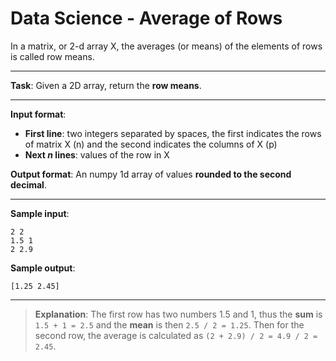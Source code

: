 # Data Science - Average of Rows

In a matrix, or 2-d array X, the averages (or means) of the elements of rows is called row means.

---

**Task**: Given a 2D array, return the **row means**.

---

**Input format**: 
- **First line**: two integers separated by spaces, the first indicates the rows of matrix X (n) and the second indicates the columns of X (p)
- **Next *n* lines**: values of the row in X

**Output format**: An numpy 1d array of values **rounded to the second decimal**.

---

**Sample input**:  
```
2 2
1.5 1
2 2.9
```

**Sample output**:  
```
[1.25 2.45]
```

---

>**Explanation**: The first row has two numbers 1.5 and 1, thus the **sum** is `1.5 + 1 = 2.5` and the **mean** is then `2.5 / 2 = 1.25`. Then for the second row, the average is calculated as `(2 + 2.9) / 2 = 4.9 / 2 = 2.45`.